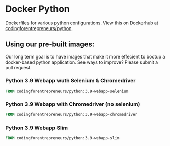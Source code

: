# Docker Python
Dockerfiles for various python configurations. View this on Dockerhub at [codingforentrepreneurs/python](https://hub.docker.com/repository/docker/codingforentrepreneurs/python).




## Using our pre-built images:
Our long term goal is to have images that make it more effecient to bootup a docker-based python application. See ways to improve? Please submit a pull request.



### Python 3.9 Webapp wuth Selenium & Chromedriver

```Dockerfile
FROM codingforentrepreneurs/python:3.9-webapp-selenium
```

### Python 3.9 Webapp with Chromedriver (no selenium)

```Dockerfile
FROM codingforentrepreneurs/python:3.9-webapp-chromedriver
```


### Python 3.9 Webapp Slim

```Dockerfile
FROM codingforentrepreneurs/python:3.9-webapp-slim
```
